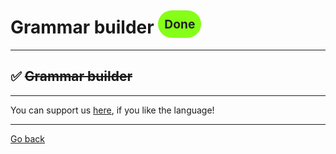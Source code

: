 # Grammar builder <span style="background-color: #85FF17; color: #222222; padding: 10px; border-radius: 100px; font-size: 19.2px; vertical-align: top;">Done</span>



_____
## ✅ ~~Grammar builder~~


_____
You can support us [here](https://www.buymeacoffee.com/hurx), if you like the language!
_____
[Go back](../readme.md#1)